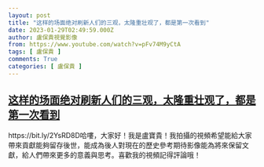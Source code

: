 ```yaml
---
layout: post
title: "这样的场面绝对刷新人们的三观，太隆重壮观了，都是第一次看到"
date: 2023-01-29T02:49:59.000Z
author: 盧保貴視覺影像
from: https://www.youtube.com/watch?v=pFv74M9yCtA
tags: [ 盧保貴 ]
comments: True
categories: [ 盧保貴 ]
---
```

<!--1674960599000-->
[这样的场面绝对刷新人们的三观，太隆重壮观了，都是第一次看到](https://www.youtube.com/watch?v=pFv74M9yCtA)
------

<div>
https://bit.ly/2YsRD8D哈嘍，大家好！我是盧寶貴！我拍攝的視頻希望能給大家帶來貢獻能夠留存後世，能成為後人對現在的歷史參考期待影像能為將來保留文獻，給人們帶來更多的意義與思考。喜歡我的視頻記得評論哦！
</div>
